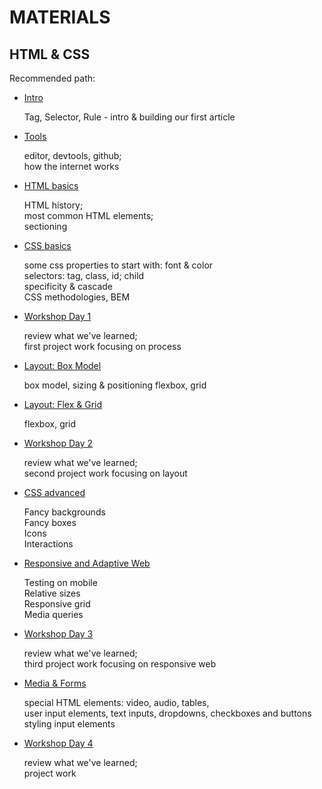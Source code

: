 # MATERIALS

## HTML & CSS

Recommended path:

- [Intro](./Intro)

  Tag, Selector, Rule - intro & building our first article

- [Tools](./Tools)

  editor, devtools, github;  
   how the internet works

- [HTML basics](./HTML_Basics)

  HTML history;  
   most common HTML elements;  
   sectioning

- [CSS basics](./CSS_basics)

  some css properties to start with: font & color  
  selectors: tag, class, id; child  
  specificity & cascade  
  CSS methodologies, BEM

- [Workshop Day 1](./Project0)

  review what we've learned;  
  first project work focusing on process

- [Layout: Box Model](./Layout)

  box model, sizing & positioning
  flexbox, grid

- [Layout: Flex & Grid](./Layout)

  flexbox, grid

- [Workshop Day 2](./Project)

  review what we've learned;  
  second project work focusing on layout

- [CSS advanced](./CSS_advanced)

  Fancy backgrounds  
  Fancy boxes  
  Icons  
  Interactions

- [Responsive and Adaptive Web](./Responsive)

  Testing on mobile  
  Relative sizes  
  Responsive grid  
  Media queries

- [Workshop Day 3](./Project)

  review what we've learned;  
  third project work focusing on responsive web

- [Media & Forms](./Forms)

  special HTML elements: video, audio, tables,   
  user input elements, text inputs, dropdowns, checkboxes and buttons  
  styling input elements

- [Workshop Day 4](./Project)

  review what we've learned;  
  project work
